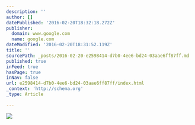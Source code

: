 ```yaml
---
description: ''
author: []
datePublished: '2016-02-20T18:32:18.272Z'
publisher:
  domain: www.google.com
  name: google.com
dateModified: '2016-02-20T18:31:52.119Z'
title: ''
sourcePath: _posts/2016-02-20-e2598414-d7b0-4ee6-bd24-03aae6ff87ff.md
published: true
inFeed: true
hasPage: true
inNav: false
url: e2598414-d7b0-4ee6-bd24-03aae6ff87ff/index.html
_context: 'http://schema.org'
_type: Article

---
```

![](http://the-grid-user-content.s3-us-west-2.amazonaws.com/df675a9b-20e7-40f6-b7dd-5f694ec9fddb.jpg)